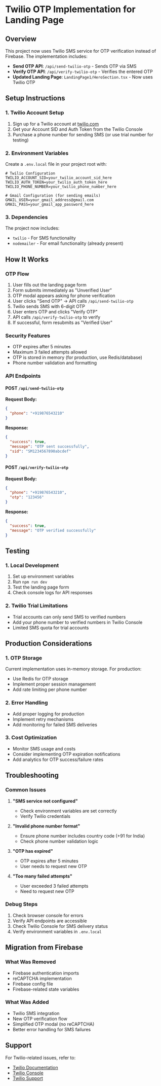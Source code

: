 # Twilio OTP Implementation for Landing Page

## Overview
This project now uses Twilio SMS service for OTP verification instead of Firebase. The implementation includes:

- **Send OTP API**: `/api/send-twilio-otp` - Sends OTP via SMS
- **Verify OTP API**: `/api/verify-twilio-otp` - Verifies the entered OTP
- **Updated Landing Page**: `LandingPage1/HeroSection.tsx` - Now uses Twilio OTP

## Setup Instructions

### 1. Twilio Account Setup
1. Sign up for a Twilio account at [twilio.com](https://twilio.com)
2. Get your Account SID and Auth Token from the Twilio Console
3. Purchase a phone number for sending SMS (or use trial number for testing)

### 2. Environment Variables
Create a `.env.local` file in your project root with:

```env
# Twilio Configuration
TWILIO_ACCOUNT_SID=your_twilio_account_sid_here
TWILIO_AUTH_TOKEN=your_twilio_auth_token_here
TWILIO_PHONE_NUMBER=your_twilio_phone_number_here

# Gmail Configuration (for sending emails)
GMAIL_USER=your_gmail_address@gmail.com
GMAIL_PASS=your_gmail_app_password_here
```

### 3. Dependencies
The project now includes:
- `twilio` - For SMS functionality
- `nodemailer` - For email functionality (already present)

## How It Works

### OTP Flow
1. User fills out the landing page form
2. Form submits immediately as "Unverified User"
3. OTP modal appears asking for phone verification
4. User clicks "Send OTP" → API calls `/api/send-twilio-otp`
5. Twilio sends SMS with 6-digit OTP
6. User enters OTP and clicks "Verify OTP"
7. API calls `/api/verify-twilio-otp` to verify
8. If successful, form resubmits as "Verified User"

### Security Features
- OTP expires after 5 minutes
- Maximum 3 failed attempts allowed
- OTP is stored in memory (for production, use Redis/database)
- Phone number validation and formatting

### API Endpoints

#### POST `/api/send-twilio-otp`
**Request Body:**
```json
{
  "phone": "+919876543210"
}
```

**Response:**
```json
{
  "success": true,
  "message": "OTP sent successfully",
  "sid": "SM1234567890abcdef"
}
```

#### POST `/api/verify-twilio-otp`
**Request Body:**
```json
{
  "phone": "+919876543210",
  "otp": "123456"
}
```

**Response:**
```json
{
  "success": true,
  "message": "OTP verified successfully"
}
```

## Testing

### 1. Local Development
1. Set up environment variables
2. Run `npm run dev`
3. Test the landing page form
4. Check console logs for API responses

### 2. Twilio Trial Limitations
- Trial accounts can only send SMS to verified numbers
- Add your phone number to verified numbers in Twilio Console
- Limited SMS quota for trial accounts

## Production Considerations

### 1. OTP Storage
Current implementation uses in-memory storage. For production:
- Use Redis for OTP storage
- Implement proper session management
- Add rate limiting per phone number

### 2. Error Handling
- Add proper logging for production
- Implement retry mechanisms
- Add monitoring for failed SMS deliveries

### 3. Cost Optimization
- Monitor SMS usage and costs
- Consider implementing OTP expiration notifications
- Add analytics for OTP success/failure rates

## Troubleshooting

### Common Issues

1. **"SMS service not configured"**
   - Check environment variables are set correctly
   - Verify Twilio credentials

2. **"Invalid phone number format"**
   - Ensure phone number includes country code (+91 for India)
   - Check phone number validation logic

3. **"OTP has expired"**
   - OTP expires after 5 minutes
   - User needs to request new OTP

4. **"Too many failed attempts"**
   - User exceeded 3 failed attempts
   - Need to request new OTP

### Debug Steps
1. Check browser console for errors
2. Verify API endpoints are accessible
3. Check Twilio Console for SMS delivery status
4. Verify environment variables in `.env.local`

## Migration from Firebase

### What Was Removed
- Firebase authentication imports
- reCAPTCHA implementation
- Firebase config file
- Firebase-related state variables

### What Was Added
- Twilio SMS integration
- New OTP verification flow
- Simplified OTP modal (no reCAPTCHA)
- Better error handling for SMS failures

## Support
For Twilio-related issues, refer to:
- [Twilio Documentation](https://www.twilio.com/docs)
- [Twilio Console](https://console.twilio.com)
- [Twilio Support](https://support.twilio.com)

